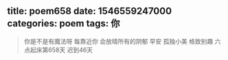 title: poem658
date: 1546559247000
categories: poem
tags: 你
---
> 你是不是有魔法呀
每靠近你
会放晴所有的阴郁
早安
孤独小美
格致别趣
六点起床第658天 迟到46天